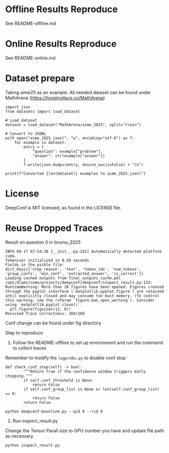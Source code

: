 # Offline Results Reproduce

See README-offline.md

# Online Results Reproduce

See README-online.md

# Dataset prepare

Taking aime25 as an example. All needed dataset can be found under MathArena (https://huggingface.co/MathArena)

```
import json
from datasets import load_dataset

# Load dataset
dataset = load_dataset("MathArena/aime_2025", split="train")

# Convert to JSONL
with open("aime_2025.jsonl", "w", encoding="utf-8") as f:
    for example in dataset:
        entry = {
            "question": example["problem"],
            "answer": str(example["answer"])
        }
        f.write(json.dumps(entry, ensure_ascii=False) + "\n")

print(f"Converted {len(dataset)} examples to aime_2025.jsonl")
```

# License
DeepConf is MIT licensed, as found in the LICENSE file.


# Reuse Dropped Traces

Result on question 0 in brumo_2025

```
INFO 09-17 07:54:38 [__init__.py:241] Automatically detected platform cuda.
Tokenizer initialized in 0.56 seconds
Fields in the pickle file:
dict_keys(['stop_reason', 'text', 'token_ids', 'num_tokens', 'group_confs', 'min_conf', 'extracted_answer', 'is_correct'])
Loading cached outputs from final_outputs_cache.pkl
/opt/dlami/nvme/projects/deepconf/deepconf/inspect_result.py:133: RuntimeWarning: More than 20 figures have been opened. Figures created through the pyplot interface (`matplotlib.pyplot.figure`) are retained until explicitly closed and may consume too much memory. (To control this warning, see the rcParam `figure.max_open_warning`). Consider using `matplotlib.pyplot.close()`.
  plt.figure(figsize=(12, 6))
Revivied Trace Correctness: 160/169
```

Conf change can be found under fig directory

Step to reproduce 

1. Follow the README-offline to set up environment and run the command to collect traces

Remember to modify the `logprobs.py` to disable conf stop

```
def check_conf_stop(self) -> bool:
        """Return True if the confidence window triggers early stopping."""
        if self.conf_threshold is None:
            return False
        if self.conf_group_list is None or len(self.conf_group_list) == 0:
            return False
        return False
```


```
python deepconf-baseline.py --qid 0 --rid 0
```

2. Run inspect_result.py

Change the Tensor Parall size to GPU number you have and update file path as necessary.

```
python inspect_result.py 
```